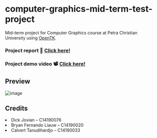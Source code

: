# computer-graphics-mid-term-test-project
Mid-term project for Computer Graphics course at Petra Christian University using [OpenTK](https://opentk.net/).

### Project report 📃 [Click here!](https://drive.google.com/file/d/1LZkzAhGcB57BAyTEMcVmbtmq5LHaAqtT/view?usp=sharing)
### Project demo video 📽️ [Click here!](https://drive.google.com/file/d/1U7EYPpaa15u1nI7tX2zyTIymgkbGXIrT/view?usp=sharing)

## Preview
![image](https://user-images.githubusercontent.com/56993480/145050851-0870d4ef-69f6-42a7-9219-1652e32fd3ed.png)

## Credits
<li>Dick Jovian – C14190076</li>
<li>Bryan Fernando Liauw – C14190020</li>
<li>Calvert Tanudihardjo – C14190033</li>
